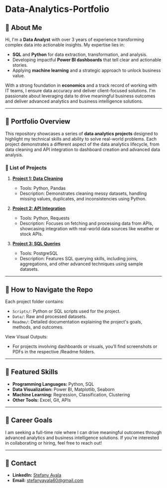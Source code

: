 # Data-Analytics-Portfolio

## 👋 About Me
Hi, I'm a **Data Analyst** with over 3 years of experience transforming complex data into actionable insights. My expertise lies in:
- **SQL** and **Python** for data extraction, transformation, and analysis.
- Developing impactful **Power BI dashboards** that tell clear and actionable stories.
- Applying **machine learning** and a strategic approach to unlock business value.

With a strong foundation in **economics** and a track record of working with IT teams, I ensure data accuracy and deliver client-focused solutions. I'm passionate about leveraging data to drive meaningful business outcomes and deliver advanced analytics and business intelligence solutions.

---

## 📂 Portfolio Overview
This repository showcases a series of **data analytics projects** designed to highlight my technical skills and ability to solve real-world problems. Each project demonstrates a different aspect of the data analytics lifecycle, from data cleaning and API integration to dashboard creation and advanced data analysis.

### 📌 List of Projects
1. **[Project 1: Data Cleaning](Project-1-Data-Cleaning/README.md)**
   - Tools: Python, Pandas
   - Description: Demonstrates cleaning messy datasets, handling missing values, duplicates, and inconsistencies using Python.

2. **[Project 2: API Integration](Project-2-API-Integration/README.md)**
   - Tools: Python, Requests
   - Description: Focuses on fetching and processing data from APIs, showcasing integration with real-world data sources like weather or stock APIs.

3. **[Project 3: SQL Queries](Project-3-SQL-Queries/README.md)**
   - Tools: PostgreSQL
   - Description: Features SQL querying skills, including joins, aggregations, and other advanced techniques using sample datasets.

---

## 🔗 How to Navigate the Repo
Each project folder contains:
- `Scripts/`: Python or SQL scripts used for the project.
- `Data/`: Raw and processed datasets.
- `Readme/`: Detailed documentation explaining the project's goals, methods, and outcomes.

View Visual Outputs:
- For projects involving dashboards or visuals, you’ll find screenshots or PDFs in the respective /Readme folders.
  
---

## 🌟 Featured Skills
- **Programming Languages:** Python, SQL
- **Data Visualization:** Power BI, Matplotlib, Seaborn
- **Machine Learning:** Regression, Classification, Clustering
- **Other Tools:** Excel, Git, APIs

---

## 💼 Career Goals
I am seeking a full-time role where I can drive meaningful outcomes through advanced analytics and business intelligence solutions. If you're interested in collaborating or hiring, feel free to reach out!

---

## 📧 Contact
- **LinkedIn:** [Stefany Ayala](https://www.linkedin.com/in/stefany-ayala/)
- **Email:** stefanyayala60@gmail.com

